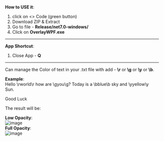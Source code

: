 **How to USE it**:
1. click on <> Code (green button)
2. Download ZIP & Extract
3. Go to file - **Release/net7.0-windows/**
4. Click on **OverlayWPF.exe**
__________________________________________________________________________________________________
**App Shortcut**:
1. Close App - **Q**
__________________________________________________________________________________________________

Can manage the Color of text in your .txt file with add - **\r** or **\g** or **\y** or **\b**.

**Example**: <br />
Hello \rworld\r how are \gyou\g?
Today is a \bblue\b sky and \yyellow\y Sun. 

  Good Luck

The result will be: <br />

**Low Opacity**: <br />
![image](https://github.com/mhrubes/Overlay/assets/54173124/beb9f9d4-d867-4989-98b6-32eca16b34c0)
<br />
**Full Opacity**: <br />
![image](https://github.com/mhrubes/Overlay/assets/54173124/5a0aba64-e297-4968-913d-b928f6913863)

